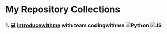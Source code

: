 
# My Repository Collections

### 1. 💻 [introducewithme](https://github.com/verdantjuly/codingwithme) with team codingwithme  ![Python](https://i.postimg.cc/m2MZxMpT/python-logo-only.png) ![JS](https://i.postimg.cc/fR98fWb2/2023-05-22-11-55-16.png)












